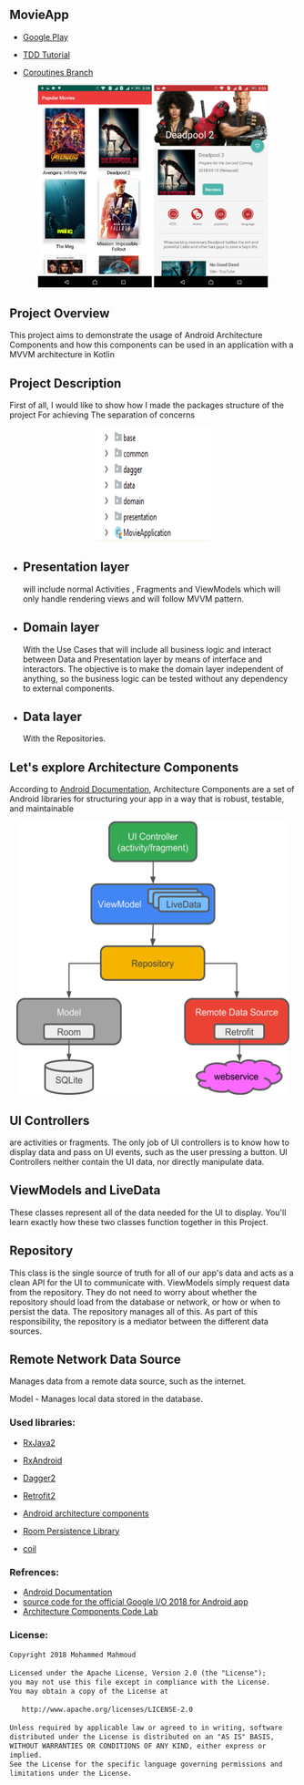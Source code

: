 ## MovieApp

 - [Google Play](https://play.google.com/store/apps/details?id=mohammed.movieappnd&hl=en)

 - [TDD Tutorial](https://medium.com/mindorks/android-tdd-by-tutorial-testing-network-layer-9a6ef911d325)

 - [Coroutines Branch](https://github.com/mohammedgmgn/MovieApp-Clean-Architecture/tree/coroutines)



<p align="center">
<img src="Screenshot_popMovies.png" width="200"/>
<img src="Screenshot_DetailMovies.png" width="200"/>
</p>




## Project Overview

This project aims to demonstrate the usage of Android Architecture Components and how this components can be used in an application with a MVVM architecture in Kotlin 

## Project Description

First of all, I would like to show how I made the packages structure of the project For achieving The separation of concerns 

<p align="center">
<img src="ProjectStructure.PNG" alt="" width="200" height="200"/>
</p>

- ## Presentation layer 
    will include normal Activities , Fragments and ViewModels which will only handle rendering views and will follow MVVM pattern.

- ## Domain layer 
    With the Use Cases that  will include all business logic and interact between Data and Presentation layer by means of interface and     interactors. The objective is to make the domain layer independent of anything, so the business logic can be tested without 
    any dependency to external components.

- ##  Data layer 
    With the Repositories.



## Let's explore Architecture Components  
According to [Android Documentation](https://developer.android.com/topic/libraries/architecture), Architecture Components are a set of Android libraries for structuring your app in a way that is robust, testable, and maintainable
<p align="center">
<img src="arccomponents.png" alt="" width="480" height="480"/>
</p>


## UI Controllers  
are activities or fragments. The only job of UI controllers is to know how to display data and pass on UI events, such as the user pressing a button. UI Controllers neither contain the UI data, nor directly manipulate data.

## ViewModels and LiveData 

These classes represent all of the data needed for the UI to display. You'll learn exactly how these two classes function together in this Project.

## Repository 

This class is the single source of truth for all of our app's data and acts as a clean API for the UI to communicate with. ViewModels simply request data from the repository. They do not need to worry about whether the repository should load from the database or network, or how or when to persist the data. The repository manages all of this. As part of this responsibility, the repository is a mediator between the different data sources.

## Remote Network Data Source 

Manages data from a remote data source, such as the internet.

Model - Manages local data stored in the database.



### Used libraries: ###
- [RxJava2](https://github.com/ReactiveX/RxJava)
- [RxAndroid](https://github.com/ReactiveX/RxAndroid)
- [Dagger2](https://github.com/codepath/android_guides/wiki/Dependency-Injection-with-Dagger-2)

- [Retrofit2](https://github.com/square/retrofit)
- [Android architecture components](https://developer.android.com/topic/libraries/architecture/index.html)
- [Room Persistence Library](https://developer.android.com/topic/libraries/architecture/room.html)
- [coil](https://github.com/coil-kt/coil)

### Refrences: ###
- [ِAndroid Documentation](https://developer.android.com/topic/libraries/architecture)
- [source code for the official Google I/O 2018 for Android app](https://android-developers.googleblog.com/2018/08/google-releases-source-for-google-io.html)
- [Architecture Components Code Lab](https://codelabs.developers.google.com/codelabs/build-app-with-arch-components/index.html?index=..%2F..%2Findex#0)

### License: ###
~~~~
Copyright 2018 Mohammed Mahmoud 

Licensed under the Apache License, Version 2.0 (the "License");
you may not use this file except in compliance with the License.
You may obtain a copy of the License at

   http://www.apache.org/licenses/LICENSE-2.0

Unless required by applicable law or agreed to in writing, software
distributed under the License is distributed on an "AS IS" BASIS,
WITHOUT WARRANTIES OR CONDITIONS OF ANY KIND, either express or implied.
See the License for the specific language governing permissions and
limitations under the License.
~~~~
